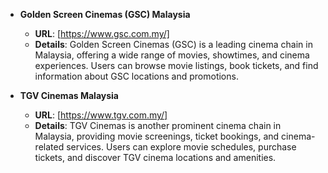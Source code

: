 - **Golden Screen Cinemas (GSC) Malaysia**
  - **URL**: [https://www.gsc.com.my/]
  - **Details**: Golden Screen Cinemas (GSC) is a leading cinema chain in Malaysia, offering a wide range of movies, showtimes, and cinema experiences. Users can browse movie listings, book tickets, and find information about GSC locations and promotions.

- **TGV Cinemas Malaysia**
  - **URL**: [https://www.tgv.com.my/]
  - **Details**: TGV Cinemas is another prominent cinema chain in Malaysia, providing movie screenings, ticket bookings, and cinema-related services. Users can explore movie schedules, purchase tickets, and discover TGV cinema locations and amenities.

